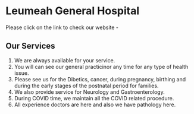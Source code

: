# Leumeah General Hospital

Please click on the link to check our website - 

## Our Services

1. We are always available for your service.
2. You will can see our general practicinor any time for any type of health issue.
3. Please see us for the Dibetics, cancer, during pregnancy, birthing and during the early stages of the postnatal period for families.
4. We also provide service for Neurology and Gastroenterology.
5. During COVID time, we maintain all the COVID related procedure.
6. All experience doctors are here and also we have pathology here. 


